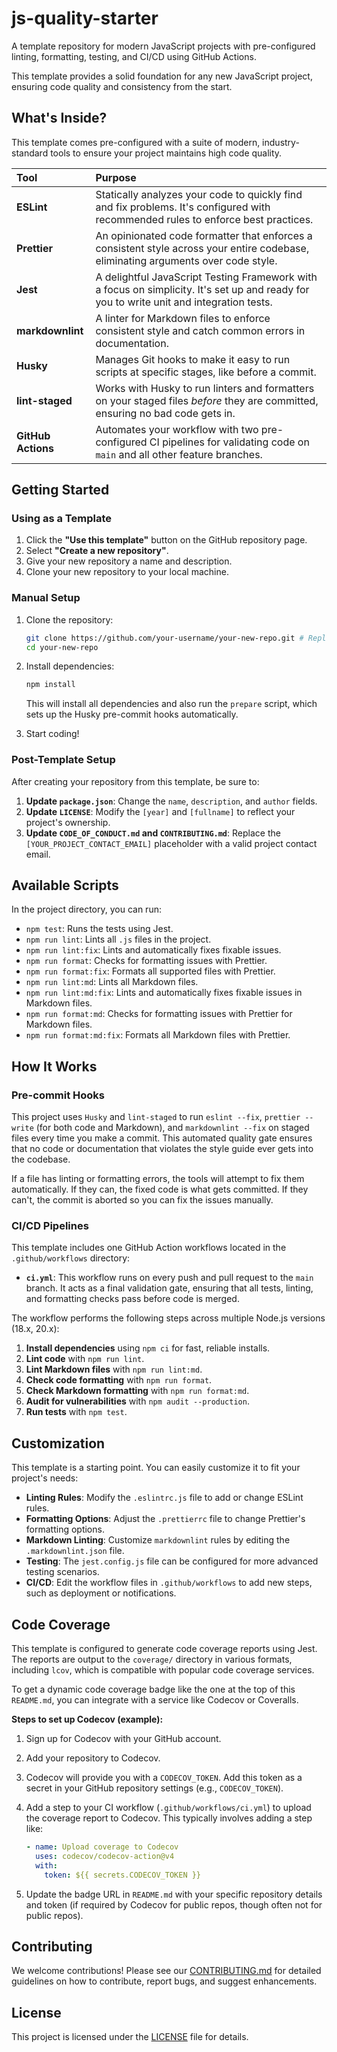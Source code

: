# js-quality-starter

A template repository for modern JavaScript projects with pre-configured linting, formatting, testing, and CI/CD using GitHub Actions.

This template provides a solid foundation for any new JavaScript project, ensuring code quality and consistency from the start.

## What's Inside?

This template comes pre-configured with a suite of modern, industry-standard tools to ensure your project maintains high code quality.

| Tool               | Purpose                                                                                                                                  |
| :----------------- | :--------------------------------------------------------------------------------------------------------------------------------------- |
| **ESLint**         | Statically analyzes your code to quickly find and fix problems. It's configured with recommended rules to enforce best practices.        |
| **Prettier**       | An opinionated code formatter that enforces a consistent style across your entire codebase, eliminating arguments over code style.       |
| **Jest**           | A delightful JavaScript Testing Framework with a focus on simplicity. It's set up and ready for you to write unit and integration tests. |
| **markdownlint**   | A linter for Markdown files to enforce consistent style and catch common errors in documentation.                                        |
| **Husky**          | Manages Git hooks to make it easy to run scripts at specific stages, like before a commit.                                               |
| **lint-staged**    | Works with Husky to run linters and formatters on your staged files _before_ they are committed, ensuring no bad code gets in.           |
| **GitHub Actions** | Automates your workflow with two pre-configured CI pipelines for validating code on `main` and all other feature branches.               |

## Getting Started

### Using as a Template

1. Click the **"Use this template"** button on the GitHub repository page.
2. Select **"Create a new repository"**.
3. Give your new repository a name and description.
4. Clone your new repository to your local machine.

### Manual Setup

1. Clone the repository:

   ```bash
   git clone https://github.com/your-username/your-new-repo.git # Replace with your actual repository URL
   cd your-new-repo
   ```

2. Install dependencies:

   ```bash
   npm install
   ```

   This will install all dependencies and also run the `prepare` script, which sets up the Husky pre-commit hooks automatically.

3. Start coding!

### Post-Template Setup

After creating your repository from this template, be sure to:

1. **Update `package.json`**: Change the `name`, `description`, and `author` fields.
2. **Update `LICENSE`**: Modify the `[year]` and `[fullname]` to reflect your project's ownership.
3. **Update `CODE_OF_CONDUCT.md` and `CONTRIBUTING.md`**: Replace the `[YOUR_PROJECT_CONTACT_EMAIL]` placeholder with a valid project contact email.

## Available Scripts

In the project directory, you can run:

- `npm test`: Runs the tests using Jest.
- `npm run lint`: Lints all `.js` files in the project.
- `npm run lint:fix`: Lints and automatically fixes fixable issues.
- `npm run format`: Checks for formatting issues with Prettier.
- `npm run format:fix`: Formats all supported files with Prettier.
- `npm run lint:md`: Lints all Markdown files.
- `npm run lint:md:fix`: Lints and automatically fixes fixable issues in Markdown files.
- `npm run format:md`: Checks for formatting issues with Prettier for Markdown files.
- `npm run format:md:fix`: Formats all Markdown files with Prettier.

## How It Works

### Pre-commit Hooks

This project uses `Husky` and `lint-staged` to run `eslint --fix`, `prettier --write` (for both code and Markdown), and `markdownlint --fix` on staged files every time you make a commit. This automated quality gate ensures that no code or documentation that violates the style guide ever gets into the codebase.

If a file has linting or formatting errors, the tools will attempt to fix them automatically. If they can, the fixed code is what gets committed. If they can't, the commit is aborted so you can fix the issues manually.

### CI/CD Pipelines

This template includes one GitHub Action workflows located in the `.github/workflows` directory:

- **`ci.yml`**: This workflow runs on every push and pull request to the `main` branch. It acts as a final validation gate, ensuring that all tests, linting, and formatting checks pass before code is merged.

The workflow performs the following steps across multiple Node.js versions (18.x, 20.x):

1. **Install dependencies** using `npm ci` for fast, reliable installs.
2. **Lint code** with `npm run lint`.
3. **Lint Markdown files** with `npm run lint:md`.
4. **Check code formatting** with `npm run format`.
5. **Check Markdown formatting** with `npm run format:md`.
6. **Audit for vulnerabilities** with `npm audit --production`.
7. **Run tests** with `npm test`.

## Customization

This template is a starting point. You can easily customize it to fit your project's needs:

- **Linting Rules**: Modify the `.eslintrc.js` file to add or change ESLint rules.
- **Formatting Options**: Adjust the `.prettierrc` file to change Prettier's formatting options.
- **Markdown Linting**: Customize `markdownlint` rules by editing the `.markdownlint.json` file.
- **Testing**: The `jest.config.js` file can be configured for more advanced testing scenarios.
- **CI/CD**: Edit the workflow files in `.github/workflows` to add new steps, such as deployment or notifications.

## Code Coverage

This template is configured to generate code coverage reports using Jest. The reports are output to the `coverage/` directory in various formats, including `lcov`, which is compatible with popular code coverage services.

To get a dynamic code coverage badge like the one at the top of this `README.md`, you can integrate with a service like Codecov or Coveralls.

**Steps to set up Codecov (example):**

1. Sign up for Codecov with your GitHub account.
2. Add your repository to Codecov.
3. Codecov will provide you with a `CODECOV_TOKEN`. Add this token as a secret in your GitHub repository settings (e.g., `CODECOV_TOKEN`).
4. Add a step to your CI workflow (`.github/workflows/ci.yml`) to upload the coverage report to Codecov. This typically involves adding a step like:

   ```yaml
   - name: Upload coverage to Codecov
     uses: codecov/codecov-action@v4
     with:
       token: ${{ secrets.CODECOV_TOKEN }}
   ```

5. Update the badge URL in `README.md` with your specific repository details and token (if required by Codecov for public repos, though often not for public repos).

## Contributing

We welcome contributions! Please see our [CONTRIBUTING.md](CONTRIBUTING.md) for detailed guidelines on how to contribute, report bugs, and suggest enhancements.

## License

This project is licensed under the [LICENSE](LICENSE.md) file for details.
